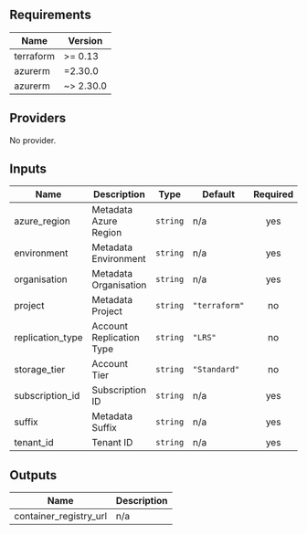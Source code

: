 ## Requirements

| Name | Version |
|------|---------|
| terraform | >= 0.13 |
| azurerm | =2.30.0 |
| azurerm | ~> 2.30.0 |

## Providers

No provider.

## Inputs

| Name | Description | Type | Default | Required |
|------|-------------|------|---------|:--------:|
| azure\_region | Metadata Azure Region | `string` | n/a | yes |
| environment | Metadata Environment | `string` | n/a | yes |
| organisation | Metadata Organisation | `string` | n/a | yes |
| project | Metadata Project | `string` | `"terraform"` | no |
| replication\_type | Account Replication Type | `string` | `"LRS"` | no |
| storage\_tier | Account Tier | `string` | `"Standard"` | no |
| subscription\_id | Subscription ID | `string` | n/a | yes |
| suffix | Metadata Suffix | `string` | n/a | yes |
| tenant\_id | Tenant ID | `string` | n/a | yes |

## Outputs

| Name | Description |
|------|-------------|
| container\_registry\_url | n/a |


